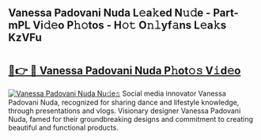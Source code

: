 ## Vanessa Padovani Nuda L𝚎a𝚔ed N𝚞𝚍e - Part-mPL Vi𝚍𝚎o P𝚑𝚘tos - H𝚘𝚝 O𝚗𝚕yf𝚊ns L𝚎a𝚔s KzVFu

# <h2><a href="http://kf4snz.oniu.top/?m=Vanessa+Padovani+Nuda">🔗👉 🔴 Vanessa Padovani Nuda P𝚑ot𝚘𝚜 V𝚒d𝚎o</a></h2>

[![Vanessa Padovani Nuda Nu𝚍e𝚜](https://i.imgur.com/0qMVB7G.gif)](http://kf4snz.oniu.top/?m=Vanessa+Padovani+Nuda)
Social media innovator Vanessa Padovani Nuda, recognized for sharing dance and lifestyle knowledge, through presentations and vlogs. Visionary designer Vanessa Padovani Nuda, famed for their groundbreaking designs and commitment to creating beautiful and functional products.  
